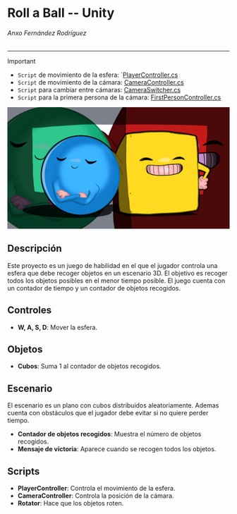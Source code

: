 # Roll a Ball -- Unity
###### Anxo Fernández Rodríguez

---

>[!IMPORTANT]
> - `Script` de movimiento de la esfera: `[PlayerController.cs](Assets/Scripts/CameraController.cs)
> - `Script` de movimiento de la cámara: [CameraController.cs](Assets/Scripts/CameraController.cs)
> - `Script` para cambiar entre cámaras: [CameraSwitcher.cs](Assets/Scripts/CameraSwitcher.cs)
> - `Script` para la primera persona de la cámara: [FirstPersonController.cs](Assets/Scripts/FirstPersonController.cs)


![Roll a Ball](images/img1.png)

## Descripción
Este proyecto es un juego de habilidad en el que el jugador controla una esfera que debe recoger objetos en un escenario 3D. El objetivo es recoger todos los objetos posibles en el menor tiempo posible. El juego cuenta con un contador de tiempo y un contador de objetos recogidos.

## Controles
- **W, A, S, D**: Mover la esfera.

## Objetos
- **Cubos**: Suma 1 al contador de objetos recogidos.

## Escenario
El escenario es un plano con cubos distribuidos aleatoriamente. Ademas cuenta con obstáculos que el jugador debe evitar si no quiere perder tiempo.
- **Contador de objetos recogidos**: Muestra el número de objetos recogidos.
- **Mensaje de victoria**: Aparece cuando se recogen todos los objetos.

## Scripts
- **PlayerController**: Controla el movimiento de la esfera.
- **CameraController**: Controla la posición de la cámara.
- **Rotator**: Hace que los objetos roten.


  

